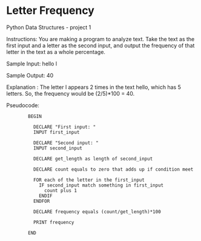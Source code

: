 # Letter Frequency

Python Data Structures - project 1

Instructions: You are making a program to analyze text.
Take the text as the first input and a letter as the second input, and output the frequency of that letter in the text as a whole percentage.

Sample Input:
hello
l

Sample Output:
40

Explanation : The letter l appears 2 times in the text hello, which has 5 letters. So, the frequency would be (2/5)*100 = 40.

Pseudocode:





            BEGIN

              DECLARE "First input: "
              INPUT first_input
              
              DECLARE "Second input: "
              INPUT second_input

              DECLARE get_length as length of second_input

              DECLARE count equals to zero that adds up if condition meet

              FOR each of the letter in the first_input
                IF second_input match something in first_input
                  count plus 1
                ENDIF
              ENDFOR

              DECLARE frequency equals (count/get_length)*100

              PRINT frequency

            END
